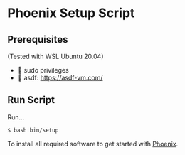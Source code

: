 # Phoenix Setup Script

## Prerequisites

(Tested with WSL Ubuntu 20.04)

- 🔑 sudo privileges
- 🔧 asdf: https://asdf-vm.com/

## Run Script

Run...

```bash
$ bash bin/setup
```

To install all required software to get started with [Phoenix](https://hexdocs.pm/phoenix/up_and_running.html#content). 
